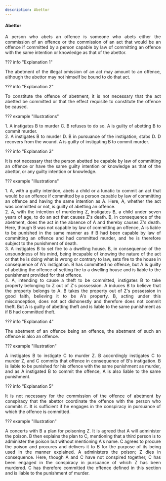 ```yaml
---
description: Abettor
---
```


#### Abettor
<div style="text-align: justify">

A person who abets an offence is someone who abets either the commission of an offence or the commission of an act that would be an offence if committed by a person capable by law of committing an offence with the same intention or knowledge as that of the abettor.

</div>

??? info "Explanation 1"
    <div style="text-align: justify"> The abetment of the illegal omission of an act may amount to an offence, although the abettor may not himself be bound to do that act.

??? info "Explanation 2"
    <div style="text-align: justify"> To constitute the offence of abetment, it is not necessary that the act abetted be committed or that the effect requisite to constitute the offence be caused.

??? example "Illustrations"
    <div style="text-align: justify"> 1. A instigates B to murder C. B refuses to do so. A is guilty of abetting B to commit murder.
    <div style="text-align: justify"> 2. A instigates B to murder D. B in pursuance of the instigation, stabs D. D recovers from the wound. A is guilty of instigating B to commit murder.

??? info "Explanation 3"
    <div style="text-align: justify"> It is not necessary that the person abetted be capable by law of committing an offence or have the same guilty intention or knowledge as that of the abettor, or any guilty intention or knowledge.

??? example "Illustrations"
    <div style="text-align: justify"> 1. A, with a guilty intention, abets a child or a lunatic to commit an act that would be an offence if committed by a person capable by law of committing an offence and having the same intention as A. Here, A, whether the act was committed or not, is guilty of abetting an offence.
    <div style="text-align: justify"> 2. A, with the intention of murdering Z, instigates B, a child under seven years of age, to do an act that causes Z's death. B, in consequence of the abetment, does the act in the absence of A and thereby causes Z's death. Here, though B was not capable by law of committing an offence, A is liable to be punished in the same manner as if B had been capable by law of committing an offence and had committed murder, and he is therefore subject to the punishment of death.
    <div style="text-align: justify"> 3. A instigates B to set fire to a dwelling house. B, in consequence of the unsoundness of his mind, being incapable of knowing the nature of the act or that he is doing what is wrong or contrary to law, sets fire to the house in consequence of A's instigation. B has committed no offence, but A is guilty of abetting the offence of setting fire to a dwelling house and is liable to the punishment provided for that offence.
    <div style="text-align: justify"> 4. A, intending to cause a theft to be committed, instigates B to take property belonging to Z out of Z's possession. A induces B to believe that the property belongs to A. B takes the property out of Z's possession in good faith, believing it to be A's property. B, acting under this misconception, does not act dishonestly and therefore does not commit theft. But A is guilty of abetting theft and is liable to the same punishment as if B had committed theft.
    
??? info "Explanation 4"
    <div style="text-align: justify"> The abetment of an offence being an offence, the abetment of such an offence is also an offence.

??? example "Illustration"
    <div style="text-align: justify"> A instigates B to instigate C to murder Z. B accordingly instigates C to murder Z, and C commits that offence in consequence of B's instigation. B is liable to be punished for his offence with the same punishment as murder, and as A instigated B to commit the offence, A is also liable to the same punishment.
    
??? info "Explanation 5"
    <div style="text-align: justify"> It is not necessary for the commission of the offence of abetment by conspiracy that the abettor coordinate the offence with the person who commits it. It is sufficient if he engages in the conspiracy in pursuance of which the offence is committed.

??? example "Illustration"
    <div style="text-align: justify"> A concerts with B a plan for poisoning Z. It is agreed that A will administer the poison. B then explains the plan to C, mentioning that a third person is to administer the poison but without mentioning A's name. C agrees to procure the poison and procures and delivers it to B for the purpose of its being used in the manner explained. A administers the poison; Z dies in consequence. Here, though A and C have not conspired together, C has been engaged in the conspiracy in pursuance of which Z has been murdered. C has therefore committed the offence defined in this section and is liable to the punishment of murder.
